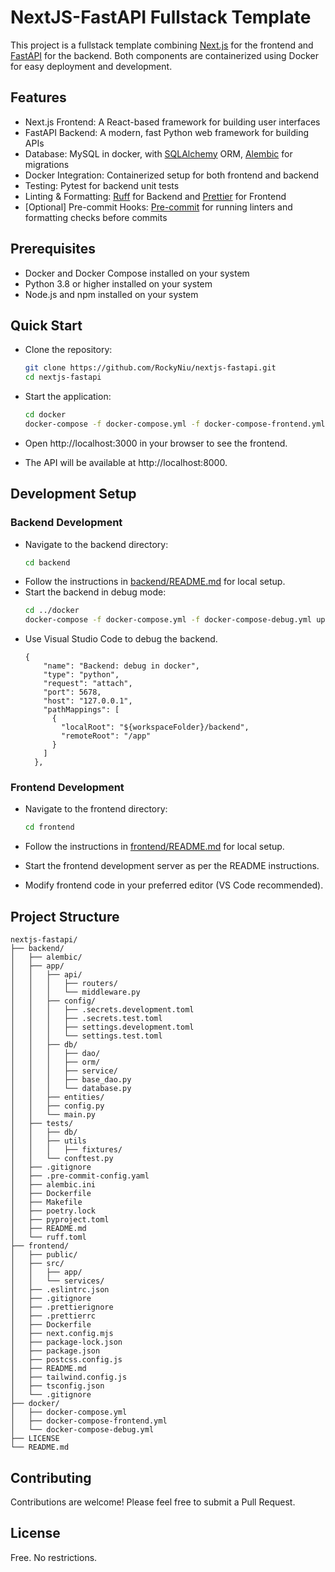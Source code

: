 # NextJS-FastAPI Fullstack Template
This project is a fullstack template combining [Next.js](https://nextjs.org/) for the frontend and [FastAPI](https://fastapi.tiangolo.com/) for the backend. Both components are containerized using Docker for easy deployment and development.

## Features
- Next.js Frontend: A React-based framework for building user interfaces
- FastAPI Backend: A modern, fast Python web framework for building APIs
- Database: MySQL in docker, with [SQLAlchemy](https://www.sqlalchemy.org/) ORM, [Alembic](https://alembic.sqlalchemy.org/) for migrations
- Docker Integration: Containerized setup for both frontend and backend
- Testing: Pytest for backend unit tests
- Linting & Formatting: [Ruff](https://github.com/astral-sh/ruff) for Backend and [Prettier](https://prettier.io/) for Frontend
- [Optional] Pre-commit Hooks: [Pre-commit](https://pre-commit.com/) for running linters and formatting checks before commits

## Prerequisites
- Docker and Docker Compose installed on your system
- Python 3.8 or higher installed on your system
- Node.js and npm installed on your system

## Quick Start
- Clone the repository:

  ```bash
  git clone https://github.com/RockyNiu/nextjs-fastapi.git
  cd nextjs-fastapi
  ```

- Start the application:
  ```bash
  cd docker
  docker-compose -f docker-compose.yml -f docker-compose-frontend.yml up -d --build
  ```

- Open http://localhost:3000 in your browser to see the frontend.
- The API will be available at http://localhost:8000.

## Development Setup
### Backend Development
- Navigate to the backend directory:
  ```bash
  cd backend
  ```
- Follow the instructions in [backend/README.md](backend/README.md) for local setup.
- Start the backend in debug mode:
  ```bash
  cd ../docker
  docker-compose -f docker-compose.yml -f docker-compose-debug.yml up -d
  ```
- Use Visual Studio Code to debug the backend.
  ```text
  {
      "name": "Backend: debug in docker",
      "type": "python",
      "request": "attach",
      "port": 5678,
      "host": "127.0.0.1",
      "pathMappings": [
        {
          "localRoot": "${workspaceFolder}/backend",
          "remoteRoot": "/app"
        }
      ]
    },
  ```

### Frontend Development
- Navigate to the frontend directory:
  ```bash
  cd frontend
  ```

- Follow the instructions in [frontend/README.md](frontend/README.md) for local setup.
- Start the frontend development server as per the README instructions.
- Modify frontend code in your preferred editor (VS Code recommended).

## Project Structure
```text
nextjs-fastapi/
├── backend/
│   ├── alembic/
│   ├── app/
│   │   ├── api/
│   │   │   ├── routers/
│   │   │   └── middleware.py
│   │   ├── config/
│   │   │   ├── .secrets.development.toml
│   │   │   ├── .secrets.test.toml
│   │   │   ├── settings.development.toml
│   │   │   └── settings.test.toml
│   │   ├── db/
│   │   │   ├── dao/
│   │   │   ├── orm/
│   │   │   ├── service/
│   │   │   ├── base_dao.py
│   │   │   └── database.py
│   │   ├── entities/
│   │   ├── config.py
│   │   └── main.py
│   ├── tests/
│   │   ├── db/
│   │   ├── utils
│   │   │   ├── fixtures/
│   │   └── conftest.py
│   ├── .gitignore
│   ├── .pre-commit-config.yaml
│   ├── alembic.ini
│   ├── Dockerfile
│   ├── Makefile
│   ├── poetry.lock
│   ├── pyproject.toml
│   ├── README.md
│   └── ruff.toml
├── frontend/
│   ├── public/
│   ├── src/
│   │   ├── app/
│   │   └── services/
│   ├── .eslintrc.json
│   ├── .gitignore
│   ├── .prettierignore
│   ├── .prettierrc
│   ├── Dockerfile
│   ├── next.config.mjs
│   ├── package-lock.json
│   ├── package.json
│   ├── postcss.config.js
│   ├── README.md
│   ├── tailwind.config.js
│   ├── tsconfig.json
│   └── .gitignore
├── docker/
│   ├── docker-compose.yml
│   ├── docker-compose-frontend.yml
│   └── docker-compose-debug.yml
├── LICENSE
└── README.md
```
## Contributing
Contributions are welcome! Please feel free to submit a Pull Request.
## License
Free. No restrictions.
